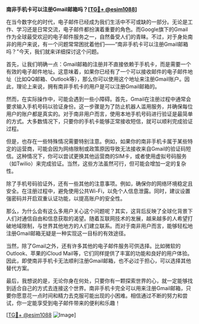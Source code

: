 **南非手机卡可以注册Gmail邮箱吗？[[TG💪+ @esim1088](https://t.me/s/esim1088)]**

在当今数字化的时代，电子邮件已经成为我们生活中不可或缺的一部分。无论是工作、学习还是日常交流，电子邮件都扮演着重要的角色。而Google旗下的Gmail作为全球最受欢迎的电子邮件服务之一，自然备受人们的青睐。不过，对于身处南非的用户来说，有一个问题常常困扰着他们——“南非手机卡可以注册Gmail邮箱吗？”今天，我们就来详细探讨这个问题。

首先，让我们明确一点：Gmail邮箱的注册并不直接依赖于手机卡，而是需要一个有效的电子邮件地址。这意味着，如果你已经有了一个可以接收邮件的电子邮件地址（比如QQ邮箱、Outlook等），那么你可以使用这个地址来注册Gmail账户。因此，理论上来说，拥有南非手机卡的用户是可以注册Gmail邮箱的。

然而，在实际操作中，可能会遇到一些小障碍。首先，Gmail在注册过程中通常会要求输入手机号码以验证身份。这一步骤是为了防止机器人滥用服务，并确保每位用户的账户都是真实的。对于南非用户而言，使用本地手机号码进行验证是最简单的方式。大多数情况下，只要你的手机卡能够正常接收短信，就可以顺利完成验证过程。

但是，也存在一些特殊情况需要特别注意。例如，如果你的南非手机卡属于某些特定的运营商，可能会因为网络限制或政策原因导致无法接收来自Gmail的验证码短信。这种情况下，你可以尝试更换其他运营商的SIM卡，或者使用虚拟号码服务（如Twilio）来完成验证。当然，这些方法虽然可行，但可能会增加一定的复杂性。

除了手机号码验证外，还有一些其他的注意事项。例如，确保你的网络环境稳定且安全。在注册过程中，避免使用公共Wi-Fi，以免个人信息泄露。同时，建议设置强密码并开启双重认证功能，以提高账户的安全性。

那么，为什么会有这么多用户关心这个问题呢？其实，这背后反映了全球化背景下人们对通信自由和信息获取的渴望。随着互联网技术的发展，越来越多的人希望打破地域限制，与世界其他地方的人们建立联系。而对于南非用户而言，能够轻松地注册Gmail邮箱无疑是一种实现这一目标的有效途径。

当然，除了Gmail之外，还有许多其他的电子邮件服务可供选择。比如微软的Outlook、苹果的iCloud Mail等，它们同样提供了丰富的功能和良好的用户体验。因此，即使南非手机卡无法顺利注册Gmail邮箱，也不必过于担心，可以选择其他替代方案。

最后，我想说的是，无论你身在何处，只要你有一颗探索世界的心，就一定能够找到适合自己的方式去连接这个世界。南非手机卡完全可以用来注册Gmail邮箱，只要你愿意花一点时间和精力去克服可能出现的小困难。相信通过不断的努力和尝试，你一定能享受到电子邮件带来的便利和乐趣！

[[TG💪+ @esim1088](https://t.me/s/esim1088) ![Image](https://i.postimg.cc/4NQfJmqS/Snipaste-2025-05-13-00-14-12.png)]